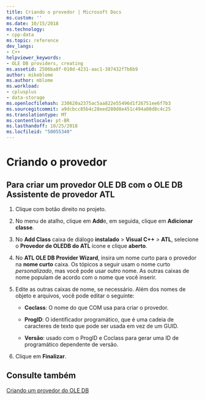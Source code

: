 ```yaml
---
title: Criando o provedor | Microsoft Docs
ms.custom: ''
ms.date: 10/15/2018
ms.technology:
- cpp-data
ms.topic: reference
dev_langs:
- C++
helpviewer_keywords:
- OLE DB providers, creating
ms.assetid: 2506ba8f-010d-4231-aac1-387432f7b6b9
author: mikeblome
ms.author: mblome
ms.workload:
- cplusplus
- data-storage
ms.openlocfilehash: 230620a2375ac5aa822e55496d1f26751ee6f7b3
ms.sourcegitcommit: a9dcbcc85b4c28eed280d8e451c494a00d8c4c25
ms.translationtype: MT
ms.contentlocale: pt-BR
ms.lasthandoff: 10/25/2018
ms.locfileid: "50055340"
---
```

# <a name="creating-the-provider"></a>Criando o provedor

## <a name="to-create-an-ole-db-provider-with-the-atl-ole-db-provider-wizard"></a>Para criar um provedor OLE DB com o OLE DB Assistente de provedor ATL

1. Clique com botão direito no projeto.

1. No menu de atalho, clique em **Add**e, em seguida, clique em **Adicionar classe**.

1. No **Add Class** caixa de diálogo **instalado** > **Visual C++** > **ATL**, selecione o **Provedor de OLEDB do ATL** ícone e clique **aberto**.

1. No **ATL OLE DB Provider Wizard**, insira um nome curto para o provedor na **nome curto** caixa. Os tópicos a seguir usam o nome curto *personalizado*, mas você pode usar outro nome. As outras caixas de nome populam de acordo com o nome que você inserir.

1. Edite as outras caixas de nome, se necessário. Além dos nomes de objeto e arquivos, você pode editar o seguinte:

   - **Coclass**: O nome do que COM usa para criar o provedor.

   - **ProgID**: O identificador programático, que é uma cadeia de caracteres de texto que pode ser usada em vez de um GUID.

   - **Versão**: usado com o ProgID e Coclass para gerar uma ID de programático dependente de versão.

1. Clique em **Finalizar**.

## <a name="see-also"></a>Consulte também

[Criando um provedor do OLE DB](../../data/oledb/creating-an-ole-db-provider.md)
